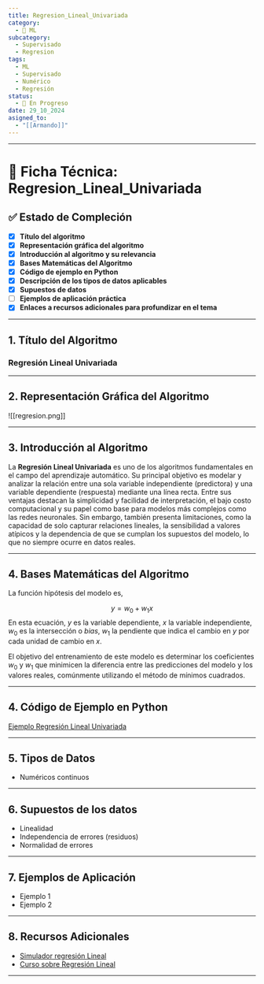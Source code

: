 ```yaml
---
title: Regresion_Lineal_Univariada
category:
  - 🤖 ML
subcategory:
  - Supervisado
  - Regresion
tags:
  - ML
  - Supervisado
  - Numérico
  - Regresión
status:
  - 🔵 En Progreso
date: 29_10_2024
asigned_to:
  - "[[Armando]]"
---
```

--- 
# 📝 Ficha Técnica: Regresion_Lineal_Univariada

## ✅ Estado de Compleción
- [x] **Título del algoritmo**
- [x] **Representación gráfica del algoritmo**
- [x] **Introducción al algoritmo y su relevancia**
- [x] **Bases Matemáticas del Algoritmo**
- [x] **Código de ejemplo en Python**
- [x] **Descripción de los tipos de datos aplicables**
- [x] **Supuestos de datos**
- [ ] **Ejemplos de aplicación práctica**
- [x] **Enlaces a recursos adicionales para profundizar en el tema**

---
## 1. Título del Algoritmo

### **Regresión Lineal Univariada**

---
## 2. Representación Gráfica del Algoritmo

![[regresion.png]]

---
## 3. Introducción al Algoritmo 

La **Regresión Lineal Univariada** es uno de los algoritmos fundamentales en el campo del aprendizaje automático. Su principal objetivo es modelar y analizar la relación entre una sola variable independiente (predictora) y una variable dependiente (respuesta) mediante una línea recta. Entre sus ventajas destacan la simplicidad y facilidad de interpretación, el bajo costo computacional y su papel como base para modelos más complejos como las redes neuronales. Sin embargo, también presenta limitaciones, como la capacidad de solo capturar relaciones lineales, la sensibilidad a valores atípicos y la dependencia de que se cumplan los supuestos del modelo, lo que no siempre ocurre en datos reales.  

---
## 4. Bases Matemáticas del Algoritmo

La función hipótesis del modelo es,

$$
y = w_0 + w_1x
$$
En esta ecuación, $y$ es la variable dependiente, $x$ la variable independiente, $w_0$ es la intersección o *bias*, $w_1$ la pendiente que indica el cambio en $y$ por cada unidad de cambio en $x$. 

El objetivo del entrenamiento de este modelo es determinar los coeficientes $w_0$ y $w_1$ que minimicen la diferencia entre las predicciones del modelo y los valores reales, comúnmente utilizando el método de mínimos cuadrados.

---
## 4. Código de Ejemplo en Python

[Ejemplo Regresión Lineal Univariada](C:\Users\arhui\Documents\projects\TAIA\src\basic_code\Regresion_Univariada.ipynb)

---
## 5.  Tipos de Datos

- Numéricos continuos
---
## 6.  Supuestos de los datos 

- Linealidad 
- Independencia de errores (residuos)
- Normalidad de errores
--- 
## 7. Ejemplos de Aplicación

- Ejemplo 1
- Ejemplo 2
---
## 8. Recursos Adicionales

- [Simulador regresión Lineal](https://phet.colorado.edu/sims/html/least-squares-regression/latest/least-squares-regression_all.html?locale=es)
- [Curso sobre Regresión Lineal](https://www.coursera.org/learn/machine-learning?specialization=machine-learning-introduction)
---
